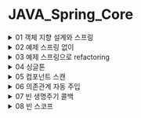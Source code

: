 # JAVA_Spring_Core

<details>
<summary>01 객체 지향 설계와 스프링 </summary>
<div markdown="1">

## 자바 진영의 추운 겨울과 스프링의 탄생

### EJB 
Enterprise Java Beans 자바 진영의 겨울 ..EJB를 주요 기술로써 개발할 때 여러가지 힘든 점이 많았다고 함

### Spring
EJB 컨테이너를 대체하며 현재의 표준 기술로 자리잡음

### Hibernate
EJB 엔티티빈 기술을 대체 하며 JPA 새로운 표준 정의
 

## 스프링이란??

### 스프링 프레임워크
핵심기술 : 스프링 DI 컨테이너, AOP, 이벤트 등등..

웹 기술 : 스프링 MVC, 스프링 WebFlux

데이터 접근 기술 : 트랜잭션, JDBC, ORM 지원, XML 지원

### 스프링 부트

스프링을 편리하게 사용할 수 있도록 지원, 최근에는 기본으로 사용

Tomcat 같은 웹 서버 내장, 별도의 웹 서버 설치하지 않아도 됨 

### 스프링의 핵심
스프링은 자바 언어 기반의 프레임워크, 자바 언어의 가장 큰 특징은 객체 지향 언어라는 점
스프링은 객체 지향 언어가 가진 강력한 특징을 살려내는 프레임 워크

## 좋은 객체지향 프로그래밍이란?

### 객체 지향 특징

- 추상화

추상화는 실제 세상을 객체화하는게 아니라 필요한 정보만을 중심으로 간소화 하는 것을 의미 
즉 객체들의 공통적인 속성과 기능을 중심으로 클래스를 만드는 것이 추상화의 예

- 캡슐화

추상화를 통해 객체를 정의 했다면, 객체에 필요한 데이터나 기능을 책임이 있는 객체에 그룹화 시켜주는 것을
캡슐화라고 한다. 응집성과 관련 

- 상속 

상위 클래스의 기능을 하위 클래스가 사용할 수 있는 개념. 중복되는 코드의 재사용성을 위한 개념

- 다형성

객체지향은 객체간 관계를 디자인하는 프로그래밍인데 다형성은 객체간 관계를 유연하게 해주는 특징을 말함
역할과 구현의 분리로 클라이언트는 구현 대상의 내부 구조를 몰라도 되며 내부 구조가 변경되어도 영향을 받지 않으며
대상의 역할(인터페이스)만 알면 된다는 점이 중요하다.

다형성의 본질은 인터페이스를 구현한 객체 인스턴스를 실행 시점에서 유연하게 변경할 수 있다는 점
'클라이언트를 변경하지 않고,' 서버의 구현 기능을 유연하게 변경할 수 있다.

### 스프링과 객체 지향

- 다형성이 가장 중요하다!

- 스프링은 다형성을 극대화해서 이용할 수 있게 도와준다.

- 스프링에서 이야기하는 제어의 역전(IOC), 의존관계 주입(DI)은 다형성을 활용해서 역할과 구현을 편리하게 다룰 수 있도록 지원한다.

- 스프링을 사용하면 마치 레고 블럭 조립하듯이 구현을 편리하게 변경할 수 있다.


## 좋은 객체지향 설계의 5가지 원칙(SOLID)

### SRP : 단일 책임 원칙 (single responsibility principle)
한 클래스는 하나의 책임만 가져야 한다. 하나의 책임이라는 것은 모호하지만
중요한 기준은 변경이다. 변경이 있을 때 파급 효과가 적으면 단일 책임 원칙을 잘 따른 것 

### OCP : 개방 폐쇄 원칙 (Open-Closed principle)
소프트웨어 요소는 확장에는 열려 있으나 변경에는 닫혀 있어야 한다.
다형성으로 구현체를 새로운 것으로 갈아끼는 것이 그 예. but 클라이언트 코드에서 구현 객체를 변경해야 한다면 이는 OCP 원칙을
잘 지키지 못한 예

```java
MemberRepository m = new MemoryMemberRepository(); //기존코드
MemberRepository m = new JdbcMemberReopsitory(); //변경 코드

```
이러한 문제는 어떻게 해결? -> 객체를 생성하고 연관관계를 맺어주는 별도의 조립, 설정자 필요. 스프링은 이러한 객체지향 특징을 지켜주기위해 여러가지 기능 제공

### LSP : 리스코프 치환 원칙 (Liskov substitution principle)

프로그램의 객체는 프로그램의 정확성을 깨뜨리지 않으면서 하위 타입의 인스턴스로 바꿀 수 있어야 한다.
즉 다형성에서 하위 클래스는 인터페이스 규약을 다 지켜야 한다는 것
인터페이스가 구현된 구현체는 규약내에서 신뢰성있는 수행을 해야 한다.

### ISP : 인터페이스 분리 원칙 (Interface segregation principle)

특정 클라이언트를 위한 인터페이스 여러개가 범용 인터페이스 하나보다 낫다.

자동차 인터페이스를 -> 운전 인터페이스, 정비 인터페이스로 분리하면 인터페이스가 명확해지고 대체 가능성이 높아진다.

### DIP : 의존관계 역전 원칙 (Dependency inversion principle)

프로그래머는 추상화에 의존해야지 구체화에 의존하면 안된다. 의존성 주입은 이 원칙을 따르는 방법 중 하나이다

쉽게 이야기해서 구현 클래스에 의존하지 말고 인터페이스에 의존하라는 뜻 구현체에 의존하게 되면 변경이 아주 까다로워 짐 

## 객체 지향 설계와 스프링

스프링은 다음 기술로 다형성 + OCP,DIP를 가능하게 지원한다

- DI
- DI 컨테이너 제공

클라이언트 코드의 변경 없이 기능 확장 가능하게 함 즉 쉽게 부품을 교체하듯이 개발 가능하게 함 



</div>
</details>


<details>
<summary>02 예제 스프링 없이</summary>
<div markdown="1">

## 비즈니스 요구사항
- 회원 가입, 조회
- 회원의 등급은 일반, VIP 두가지
- 자체 DB but 바꿀수도 있음
- 상품 주문할 수 있고 VIP에게는 할인 정책 적용
- 어떤 할인정책을 사용할지 미지수 

## 순수 자바코드의 개발 
MemberService, MemberRepository, OrderService를 인터페이스로 
만들어 다형성을 이용해 변경이 용이하도록 설정함.

다만 DIP와 OCP를 위배하는 부분이 있음 어디에?
```java
 private final MemberRepository memberRepository = new MemoryMemberRepository();
    //private final DiscountPolicy discountPolicy = new FixDiscountPolicy();
    //private final DiscountPolicy discountPolicy = new RateDiscountPolicy();
    //수정하는 과정에서 DIP와 OCP 위반 이거를 어떻게 해결할 수 있을까?

    //인터페이스만 의존하도록 설정했다. but 당연히 구현체가 없으니 널포인트익셉션 발생
    private DiscountPolicy discountPolicy;
    //해결하기 위해 누군가 구현 객체를 꽂아주어야 한다.
```
추상화와 구현체 모두에게 의존한다는 점에서 DIP 위반.

앱의 확장을 위해서 클라이언트 코드를 변경해야 한다는 점에서 OCP위반.


그렇다고 인터페이스에만 의존하도록 설정하면 당연하게도 구현체가 없으니 예외 발생.


해결하기 위해서는 누군가 구현 객체를 설정해주어야 한다. 

## 관심사의 분리

구현체가 다른 인터페이스의 구현체 까지 신경쓴다?

이것은 마치 배우가 직접 다른 배우를 캐스팅하는 셈 다양한 책임을 가지게 된다.

- 관심사를 분리하자
디카프리오는 어떤 여자 주인공이 선택되더라도 똑같이 공연할 수 있어야 한다.
- 공연 기획자가 필요하다
AppConfig 등장 : 구현 객체를 생성하고 연결하는 책임을 가지는 별도의 설정 클래스. 얘가 객체를 생성하고 주입해야 의미가 있는 것. 생성자를 통해 주입한다. 
- MemberServiceImpl은 이제부터 의존관계에 대한 고민은 외부에 맡기고 실행에만 집중하면 된다! -> 관심사의 분리 DIP 성공적 추상에만 의존하도록 했다.

## AppConfig는 구성영역, OrderService등의 클래스는 사용영역

- 관심사의 분리를 통한 의존성 주입의 핵심은 사용영역의 변화가 전혀 일어나지 않는다는 것 
- 구성영역은 당연하게도 변경이 일어남 공연 기획자는 공연에 대한 모든 정보를 알고 있음 

## 좋은 객체 지향 설계의 5가지 원칙의 적용

이 중 세가지가 잘 적용 되었는지 확인해보자

### SRP 단일 책임 원칙
- 한 클래스는 하나의 책임만 가져야 한다.
- 클라이언트 객체가 직접 구현 객체를 생성하고 연결하고 실행하는 다양한 책임을 가지고 있었음 
- 관심사의 분리를 통해서 SRP를 지켜냄 
### DIP 의존관계 역전 원칙 
- 프로그래머는 추상화에 의존해야지 구체화에 의존하면 안된다.
- 의존성 주입은 이 원칙을 따르는 방법 중 하나이다. 
- 새로운 할인 정책을 개발하고 적용하려고 하니 클라이언트 코드도 함께 변경해야 했다. 구현 클래스와 추상 클래스 모두에게 의존했었기 때문
- 그래서 추상화에만 의존하도록 설정했지만 인터페이스만으로는 할 수 있는게 없음 객체를 주입하고 구현체를 정해주는 AppConfig가 필요 의존관계를 주입 하도록 해서 DIP원칙도 깨지지 않도록 함 
### OCP 
- 소프트웨어 요소는 확장에는 열려 있으나 변경에는 닫혀 있어야 한다.
- 소프트 웨어 요소를 새롭게 확장하더라도 사용 영역의 변경은 닫혀있다.
- 다형성과 AppConfig를 통한 관심사의 분리로 가능한 것 

## 본격 스프링의 도입 

### IoC
- 기존 프로그램은 클라이언트 구현 객체가 스스로 필요한 서버 구현 객체를 생성하고 연결하고 실행했다. 즉 구현 객체가 프로그램의 제어 흐름을 스스로 조종했다. 이는 개발자 입장에서 자연스러운 흐름
- 반면에 AppConfig가 등장한 이후에 구현 객체는 자신의 로직을 실행하는 역할만 담당한다. 프로그램의 제어 흐름은 이제 AppConfig가 가져간다. 어떤 구현객체들이 인터페이스으 구현체로 사용될 지 AppConfig가 결정한다는 뜻 
- OrderServiceImpl은 구현체가 뭔지도 모른체 묵묵히 자신의 로직을 실행할 뿐 
- 이렇듯 프로그램의 제어 흐름을 직접 제어하는 것이 아니라 관리하는 것을 제어의 역전이라고 한다.

### 프레임워크 vs 라이브러리
- 프레임워크가 내가 작성한 코드를 제어하고, 대신 실행하면 그것은 프레임워크(JUnit)
- JUnit에서는 실행하기 전에는 beforeEach를 돌린다와 같은 라이프사이클이 있고 정해진 라이프사이클에 따라 나의 코드가 콜백식으로 사용된다. 
- 제어권이 프레임워크에 있음
- 반면에 내가 작성한 코드가 직접 제어의 흐름을 담당한다면 그것은 프레임워크가 아니라 라이브러리다.
### DI
- OrderServiceImpl은 DiscountPolicy 인터페이스에 의존한다. 실제 어떤 구현 객체가 사용될 지 모른다!
- 의존관계는 정적인 클래스 의존관계와, 실행 시점에 결정되는 동적인 객체 의존 관계를 분리해서 생각해야 한다.

### 정적인 클래스 의존관계 
- 클래스가 사용하는 import 코드만 보고 의존관계를 쉽게 판단할 수 있다. 정적인 의존관계는 애플리케이션을 실행하지 않아도 분석할 수 있음.
- but 이러한 클래스 의존관계만으로는 실제 어떤 객체가 OrderServiceImpl에 주입 될지 알 수 없다.

### 동적인 객체 인스턴스 의존 관계
- 애플리케이션 실행시점에 실제 생성된 객체 인스턴스의 참조가 연결된 의존 관계다
- 애플리케이션 실행 시점에 외부에서 실제 구현 객체를 생성하고 클라이언트에 전달해서 클라이언트와 서버의 실제 의존관계가 연결 되는 것을 의존관계 주입이라고 함
- 의존관계 주입을 사용하면 클라이언트 코드를 변경하지 않고, 클라이언트가 호출하는 대상의 타입 인스턴스 변경가능
- 의존관계 주입을 사용하면 정적인 클래스 의존관계를 변경하지 않고 동적인 객체 인스턴스 의존관계를 쉽게 변경가능

### IoC 컨테이너, DI Container
- AppConfig 처럼 객체를 생성하고 관리하면서 의존관계를 연결해 주는 것을 IoC컨테이너 또는 DI컨테이너라고 한다.
- 또는 어셈블러(조립자), 오브젝트 팩토리 등으로 불리기도 함

</div>
</details>

<details>
<summary>03 예제 스프링으로 refactoring</summary>
<div markdown="1">

## 스프링으로 전환하기

### AppConfig 스프링으로 변경

- @Configuration 과 @Bean을 통해서
```java
@Configuration
public class AppConfig {

    @Bean
    private MemberRepository memberRepository() {
        return new MemoryMemberRepository();
    }

    @Bean
    public MemberService memberService() {
        return new MemberServiceImpl(new MemoryMemberRepository());
    }

    @Bean
    public OrderService orderService() {
        return new OrderServiceImpl(memberRepository(), discountPolicy());
    }

    @Bean
    public DiscountPolicy discountPolicy() {
        return new RateDiscountPolicy(); //여기만 갈아끼면 정률 할인정책으로!
    }
}

```

### ApplicationContext
- 스프링을 모든 게 ApplicationContext로 부터 시작한다. 얘가 Bean객체를 관리함  
```java
ApplicationContext applicationContext = new AnnotationConfigApplicationContext(AppConfig.class); //어노테이션 기반 config
```
- 이 코드는 AppConfig에 있는 정보를 바탕으로 Bean 등록하고 객체를 관리하도록 하는 코드 

### 스프링 컨테이너

- ApplicationContext를 스프링 컨테이너라 한다.
- 기존에는 개발자가 AppConfig를 사용해서 직접 객체를 생성하고 DI를 했지만 이제부터는 스프링 컨테이너를 통해서 사용한다.
- 스프링 컨테이너는 @Configuration이 붙은 AppConfig를 설정 정보로 사용한다. 여기서 @Bean이라 적힌 메서드를 모두 호출해서 반환된 객체를 스프링 컨테이너에 등록한다.
- 이렇게 스프링 컨테이너에 등록된 객체를 스프링 빈이라 한다.



- 스프링 빈은 @Bean이 붙은 메서드의 명을 스프링 빈의 이름으로 사용한다 
- 이전에는 개발자가 필요한 객체를 AppConfig를 사용해서 직접 조회했지만 이제부터는 스프링 컨테이너를 통해서 필요한 스프링 빈을 찾아야 한다. 
- ac.getBean()메소드로 가능 
- 스프링 컨테이너를 사용하면 어떤 장점이 있을까?
- 지금까지는 아 다형성만으로 안되는 구나 SRP OCP DIP를 지키기 위해 AppConfig가 필요하구나 근데 이걸 Spring Bean으로 할 수 있네 요정도를 배웠고 이후에는 이걸 사용함으로써 얻을 수 있는 장점을 공부하게 될 것  

### 스프링 컨테이너 생성
- ApplicationContext를 스프링 컨테이너라 한다. 
- ApplicationContext는 인터페이스이다. 구현체는 애노테이션 방식, XML방식 등등..
- 스프링 컨테이너는 XML을 기반으로 만들 수 있고 애노테이션 기반의 자바 설정 클래스로 만들 수 있다. XML은 잘 쓰이지 않는 기술
- 우리가 했던 방식이 애노테이션 기반의 자바 설정 클래스로 스프링 컨테이너를 만든 것이다.
- 스프링 컨테이너를 생성하면 스프링 컨테이너 안의 스프링 빈 저장소에는 빈 이름을 키로 빈 객체를 밸류로 담고 있는 테이블이 존재.
- 스프링 컨테이너는 AppConfig.class를 보고 객체를 빈으로 할당 
- 요약 : 스프링 컨테이너를 생성하고 설정 정보를 참고해서 스프링 빈 등록 의존관계도 설정한다
- 참고 : 스프링은 빈을 생성하고 의존관계를 주입하는 단계가 나누어져 있다. 그런데 이렇게 자바 코드로 스프링 빈을 등록하면 생성자를 호출하면서 의존관계 주입도 한번에 처리된다. 자세한 내용은 의존관계 자동 주입에서..

### 컨테이너에 등록된 모든 빈 조회
- 모든 빈 출력하기 
- ac.getBeanDefinitionNames(); 스프링에 등록된 모든 빈 이름을 조회한다. 배열로 반환
- ac.getBean(); 빈 이름으로 빈 객체(인스턴스)를 조회한다.
- 애플리케이션 빈 출력하기
- 스프링이 내부에서 사용하는 빈은 제외하고 내가 등록한 빈만 출력할 수 있게 하자
- 스프링이 내부에서 사용하는 빈은 getRole()로 구분할 수 있다. 
- ROLE_APPLICATION : 일반적으로 사용자가 정의한 빈
- ROLE_INFRASTRUCTURE : 스프링이 내부에서 사용하는 빈 

### 스프링 빈 조회 - 상속관계
- 부모타입으로 조회하면 자식 타입도 함께 조회한다.
- 그래서 모든 자바 객체의 최고 부모인 Object타입으로 조회하면 모든 스프링 빈을 조회한다. 


### BeanFactory와 ApplicationContext

![img.png](img.png)

- BeanFactory
  - 스프링 컨테이너의 최상위 인터페이스
  - 스프링 빈을 관리하고 조회하는 역할 담당
  - 지금까지 우리가 사용했던 대부분의 기능은 (getBean과 같은..) BeanFactory가 제공하는 기능

- ApplicationContext
    - BeanFactory의 기능을 모두 상속 받아서 제공한다.
    - 빈을 관리하고 검색하는 기능을 빈팩토리가 제공해주는데 두르이 차이는 부가기능의 차이이다.
    - 애플리케이션 콘텍스트에 더 많은 부가기능이 있다는 뜻 

- ApplicationContext가 제공하는 여러 부가기능
    - 메세지 소스를 활용한 국제화 기능
      - 한국에서 들어오면 한국어, 영어권에서 들어오면 영어
    - 환경변수
      - 로컬, 개발, 운영등을 구분해서 처리
    - 애플리케이션 이벤트
      - 이벤트를 발행하고 구독하는 모델을 편리하게 지원
    - 편리한 리소스 조회
      - 파일 클래스패스, 외부 등에서 리소스를 편리하게 조회

![img_1.png](img_1.png)

### 다양한 설정 형식 지원

- 스프링 컨테이너는 다양한 형식의 설정 정보를 받아드릴 수 있게 유연하게 설계되어 있다.
  - 자바 코드, XML, Groovy 등등.. 

![img_2.png](img_2.png)

### 스프링 빈 설정 메타 정보 - BeanDefinition

- 스프링은 어떻게 이런 다양한 설정 형식을 지원하는가? 그 중심에는 BeanDefenition이라는 추상화가 있다.
- 쉽게 이야기해서 역할과 구현을 개념적으로 나눈 것 
  - XML을 읽어서 BeanDefinition을 만든다.
  - 자바 코드를 읽어서 BeanDefinition을 만든다.
  - 스프링 컨테이너는 자바 코드인지 XML인지 몰라도 된다. 오직 BeanDefinition만 알면 된다. 
- BeanDefinition을 빈 설정 메타 정보라 한다.
- @Bean, <bean>당 각각 하나씩 메타정보가 생성된다. 
    
</div>
</details>

<details>
<summary>04 싱글톤 </summary>
<div markdown="1">

## 싱글톤의 필요성
- 우리가 만들었던 스프링 없는 순수한 DI 컨테이너인 AppConfig는 요청을 할 때 마다 객체를 새로 생성한다.
- 고객 트래픽이 초당 100이 나오면 100개 객체가 생성되고 소멸된다. -> 메모리 낭비가 심함
- 해결 방안은 해당 객체가 딱 1개만 생성되고, 공유하도록 설계하면 된다. -> <U>**싱글톤 패턴***</U>

## 싱글톤 패턴
- 클래스의 인스턴스가 딱 1개만 생성되는 것을 보장하는 디자인 패턴
- 그래서 2개 이상 못하도록 막아야한다. by private 생성자 

```java
package hello.core.singleton;

public class SingletonServiceTest {

    private static final SingletonServiceTest instance = new SingletonServiceTest(); //하나만 만들어서 가지고 있기
    
    private SingletonServiceTest() { //내부에서는 만들 수 있지만 그럴 일 없음 외부에서 생성할 수 없도록 하는 역할
    }

    public static SingletonServiceTest getInstance() {
        return instance;
    }
    
    public void logic() {
        System.out.println("싱글톤 객체 로직 호출");
    }
}

```

- static 영역에 객체 instance를 미리 하나 생성해서 올려둔다.
- 이 객체 인스턴스가 필요하면 오직 getInstance() 메서드를 통해서만 조회할 수 있다.
- 딱 1개의 객체 인스턴스만 존재해야 함으로 생성자를 private으로 막아서 혹시라도 외부에서 new 키워드로 객체 인스턴스가 생성되는 것을 막는다.


- 싱글톤 패턴 문제점
  - 싱글톤 패턴 구현 코드의 양이 많음
  - 의존관계상 클라이언트가 구체 클래스에 의존한다 DIP 위반
  - 클라이언트 구체 클래스에 의존해서 OCP 원칙 위반 가능성 높음
  - 테스트 어려움
  - 내부 속성의 변경 초기화 어려움
  - 자식 클래스 만들기 어려움
  - 유연성 떨어짐
  - 안티 패턴


## 스프링 컨테이너 - 싱글톤 기능

스프링 컨테이너는 싱글톤 패턴의 문제점을 해결하면서, 객체 인스턴스를 싱글톤으로 관리한다. 지금까지 우리가 학습한 스프링 빈이 바로 싱글톤으로 관리되는 빈이다.

- 스프링 컨테이너는 싱글톤 패턴을 적용하지 않아도 객체 인스턴스를 싱글톤으로 관리
  - 컨테이너 생성과정을 생각해보자 컨테이너는 객체를 하나만 생성해서 관리한다.
- 스프링 컨테이너는 싱글톤 컨테이너 역할을 한다. 이렇게 싱글톤 객체를 생성하고 관리하는 기능을 싱글톤 레지스트리라 한다.
- 스프링 컨테이너의 이런 기능 덕분에 싱글톤 패턴의 모든 단점을 해결하면서 객체를 싱글톤으로 유지 가능하다.
  - 지저분한 코드 없음
  - DIP, OCP, 테스트 private 생성자로부터 자유롭게 싱글톤 사용가능
- 참고 : 스프링의 기본 빈 등록 방식은 싱글톤이지만, 싱글톤 방식만 지원하는 것은 아님. 요청할 때 마다 새로운 객체를 생성해서 반환하는 기능도 제공한다. 자세한 내용은 빈 스코프에서!

## 싱글톤 방식의 주의점 

- 싱글톤 패턴이든, 스프링 같은 싱글톤 컨테이너를 사용하든, 객체 인스턴스를 하나만 생성해서 공유하는 싱글톤 방식은 여러 클라이언트가 하나의 같은 객체 인스턴스를 공유하기 때문에 싱글톤 객체는 상태를 유지(stateful)하게 설계하면 안된다.
- 무상태(stateless)로 설계해야한다.
  - 특정 클라이언트에 의존적인 필드가 있으면 안된다.
  - 특정 클라이언트가 값을 변경할 수 있는 필드가 있으면 안된다.
  - 가급적 읽기만 가능해야 한다.
  - 필드 대신에 자바에서 공유되지 않는 지역변수, 파라미터, ThreadLocal등을 사용해야 한다.
- 스프링 빈의 필드에 공유 값을 설정하면 정말 큰 장애가 발생할 수 있다.


### 중요!!

- ThreadA가 사용자 A 코드를 호출하고 ThreadB가 사용자B 코드를 호출한다 가정하자
- StatefulService의 price 필드는 공유되는 필드인데 특정 클라이언트가 값을 변경한다.
- 사용자 A의 주문금액은 10000원이 되어야 하는데 20000원이라는 결과가 나왔다.
- 실무에서 이런 경우를 종종 보는데 이로인해 정말 해결하기 어려운 큰 문제들이 터진다.
- 진짜 공유 필드는 조심해야 한다! 스프링 빈은 항상 무상태로 설계하자 

## Configuration 과 싱글톤 

```java
package hello.core;

import hello.core.discount.DiscountPolicy;
import hello.core.discount.FixDiscountPolicy;
import hello.core.discount.RateDiscountPolicy;
import hello.core.member.MemberRepository;
import hello.core.member.MemberService;
import hello.core.member.MemberServiceImpl;
import hello.core.member.MemoryMemberRepository;
import hello.core.order.OrderService;
import hello.core.order.OrderServiceImpl;
import org.springframework.context.annotation.Bean;
import org.springframework.context.annotation.Configuration;


@Configuration
public class AppConfig {

    @Bean
    public MemberRepository memberRepository() {
        System.out.println("AppConfig.memberRepository");
        return new MemoryMemberRepository();
    }

    @Bean
    public MemberService memberService() {
        System.out.println("AppConfig.memberService");
        return new MemberServiceImpl(memberRepository());
    }

    @Bean
    public OrderService orderService() {
        System.out.println("AppConfig.orderService");
        return new OrderServiceImpl(memberRepository(), discountPolicy());
    }

    @Bean
    public DiscountPolicy discountPolicy() {
        System.out.println("AppConfig.discountPolicy");
        return new RateDiscountPolicy(); //여기만 갈아끼면 정률 할인정책으로!
    }
}

```

- 위의 코드를 보면 memberRepository인스턴스는 OrderService에서도, MemberService에서도 생성되어 여러개의 인스턴스가 존재하는 것처럼 보인다
- 싱글톤 레지스트리 기능을 제공한다고 했는데??
- 테스트를 통해 알아본 결과 싱글톤은 유지되고 있었다.

## Configuration과 바이트코드 조작의 마법

- Configuration 어노테이션이 붙어있는 AppConfig에서 싱글톤을 유지시킨다
- AppConfig도 관리되는 빈 중 하나임. 빈을 뽑아와서 출력해보자
- //bean.getClass() = class hello.core.AppConfig$$EnhancerBySpringCGLIB$$9756aa7e
- 순수한 클래스라면 class hello.core.AppConfig 이렇게 출력되어야 하는 데 CGLIB?
- 이것은 내가 만든 클래스가 아니라 스프링이 CGLIB라는 바이트코드 조작 라이브러리를 사용해서 AppCofnig클래스를 상속받은 임의의 다른 클래스를 만들고, 그 다른 클래스를 스프링 빈으로 등록한 것이다!
- 그 임의의 다른 클래스가 바로 싱글톤이 보장되도록 해준다.
- 있으면 찾아서 반환하고 아니면 등록하고 반환


</div>
</details>


<details>
<summary>05 컴포넌트 스캔</summary>
<div markdown="1">

## 컴포넌트 스캔과 의존관계 자동 주입 시작하기 

- AppConfig의 정보가 수십 수백개가 되면 누락의 여지도 있고 설정정보도 커지고 일일이 등록하기도 귀찮
- 스프링에서는 설정 정보가 없어도 자동으로 스프링 빈을 등록하는 컴포넌트 스캔이라는 기능 제공
- 또한 의존관계도 자동으로 주입하는 @Autowired라는 기능도 제공 

- 컴포넌트 스캔을 사용하려면 먼저 @ComponentScan을 설정정보에 붙여주면 된다.
- 기존의 AppConfig와는 다르게 @Bean으로 등록한 클래스가 하나도 없다!

```java
package hello.core;


import org.springframework.context.annotation.ComponentScan;
import org.springframework.context.annotation.Configuration;
import org.springframework.context.annotation.FilterType;

@Configuration
@ComponentScan(
        excludeFilters = @ComponentScan.Filter(type = FilterType.ANNOTATION, classes = Configuration.class)
)
public class AutoAppConfig {
    
    
}

```

- 컴포넌트 스캔은 이름 그대로 @Component 애노테이션이 붙은 클래스를 스캔해서 스프링 빈으로 등록한다.
- @Configuration과 같은 애노테이션도 스캔의 대상이 되는 이유는 코드 열어보면 얘네도 Component를 가지고 있기 때문 
- 빈으로 등록은 되지만 해당 빈의 의존관계 주입은 어떻게 ?? -> Autowired 타입에 맞는 것을 긁어와서 주입한다 

## 탐색 위치와 기본 스캔 대상 

- 탐색할 패키지의 시작 위치 지정 가능
- 모든 자바 클래스를 다 스캔하면 오래 걸림 그래서 꼭 필요한 위치부터 탐색하도록 지정 가능
```java
@ComponentScan(
        basePackages = "hello.core"
)
```
- 지정하지 않으면 즉 디폴트는 설정 정보 클래스의 패키지가 시작 위치가 된다. 코드 상단에 있는 패키지 말하는 것
- 권장하는 방법은 패키지 위치를 지정하지 않고 설정 정보 클래스의 위치를 프로젝트 최상단에 두는 것! 
- 즉 hello.core에 넣어라 

## 컴포넌트 스캔 기본 대상
- @Component 
- @Controller : MVC 컨트롤러로 인식
- @Service : 특별한 처리 없음 개발자들이 계층 인식을 위한 표시막
- @Repository : 데이터 접근 계층으로 인식 계층의 예외를 스프링 예외로 변환 
- @Configuration : 설정 정보로 인식 싱글톤을 유지하도록 추가 처리 

- 참고 : 사실 애노테이션에는 상속관계라는 것이 없다 그래서 이렇게 애노테이션이 특정 애노테이션을 들고 있는 것을 인식할 수 있는 것은 자바 언어가 지원하는 기능은 아니고 스프링이 지원하는 기능이다.

## 필터
- includeFilters : 스캔 대상을 추가로 지정
- excludeFilters : 스캔 제외 대상 지정

### FilterType 옵션

- ANNOTATION : 기본값, 애노테이션을 인식해서 동작
- ASSIGNABLE_TYPE : 지정한 타입과 자식 타입을 인식해서 동작
- ASPECTJ : AspectJ패턴 사용
- REGEX : 정규표현식
- CUSTOM : TypeFilter라는 인터페이스를 구현해서 처리

- 사실 인클루드 익스클루드 둘다 사용하는 일은 거의 없음 되도록 기본 설정에 맞추어 사용하자

## 중복 등록과 충돌 
- 컴포넌트 스캔에서 같은 빈 이름을 등록하면 어떻게 될까?

- 자동 빈 등록 vs 자동 빈 등록 // 자동 빈 등록이 스캔 말하는거
  - ConflictingBeanDefinitionException 발생
- 수동 빈 등록 vs 자동 빈 등록
  - 오버라이딩 되어서 수동 빈 등록이 우선권을 가진다
  - 근데 이제는 잡기 어려운 버그로 간주하여 스프링 부트로 실행하면 에러를 낸다.
  - application.properties에 오버라이딩 true로 하여 설정할 수 있긴 함 
</div>
</details>

<details>
<summary>06 의존관계 자동 주입</summary>
<div markdown="1">

## 의존관계 자동 주입

### 다양한 의존관계 주입 방법

- 의존관계 주입은 크게 4가지 방법이 있다.
  - 생성자 주입
  - 수정자 주입(setter 주입)
  - 필드 주입
  - 일반 메서드 주입

- 생성자 주입
  - 이름 그대로 생성자를 통해서 의존 관계를 주입 받는 방법이다.
  - 지금까지 우리가 진행했던 방법이 바로 생성자 주입
  - 생성자 호출 시점에 딱 1번만 호출 되는 것이 보장된다.
  - 불변, 필수 의존관계에 사용 (이게 중요)
  - 스프링 빈인데 생성자가 하나라면 @Autowired를 생략해도 자동 주입 된다. 
- 수정자 주입 (Setter 주입)
  - setter라 불리는 필드의 값을 변경하는 수정자 메서드를 통해서 의존관계를 주입하는 방법
  - 특징 
    - 선택, 변경 가능성이 있는 의존관계에 사용
    - 자바빈 프로퍼티 규약의 수정자 메서드 방식을 사용하는 방법이다.
- 필드 주입
  - 이름 그대로 필드에 주입하는 방법
  - 코드도 간결하고 좋은 것 같지만 외부에서 변경이 불가능해서 테스트 하기 힘들다는 단점이 있다.
  - 결론 : 사용하지 마라
- 일반 메서드 주입
  - 결론 얘도 일반적으로 잘 사용하지 않는다. 

- 참고 : 어쩌면 당연한 이야기이지만 의존관계 자동 주입은 스프링 컨테이너가 관리하는 스프링 빈이어야 동작한다. 스프링 빈이 아닌 Member 같은 클래스에서 @Autowired 코드를 적용해도 아무 기능도 동작하지 않는다.

## 옵션 처리 
- 주입할 스프링 빈이 없어도 동작해야 할 때가 있다. 
- 그런데 Autowired만 사용하면 required 옵션의 기본값이 true로 되어 있어서 자동 주입대상이 없으면 오류가 발생한다. 
- 해결할 수 있는 방법에 여러가지가 있다
  - @Autowired(required = false) : 자동 주입할 대상이 없으면 메서드 자체가 호출이 안됨
  - @Nullable : 자동 주입할 대상이 없으면 null이 입력된다.
  - Optional<> : 자동 주입할 대상이 없으면 Optional.empty가 입력된다. 

## 생성자 주입을 선택해라
- 과거에는 수정자 주입과 필드 주입을 많이 사용했지만, 최근에는 스프링을 포함한 대부분의 DI 프레임워크가 생성자 주입을 권장한다 그 이유는 다음과 같다.
- 불변
  - 의존관계를 변경할 일이 없다 오히려 변경하면 안된다.
  - 수정자 주입을 사용하면 세터를 퍼블릭으로 열어두어야 한다. 누군가의 실수로 변경될 수 있음
  - 생성자 주입은 객체를 생성할 때 딱 1번만 호출됨으로 이후에 호출 되는 일이 없다. 따라서 불변하게 설계할 수 있다. 
- 누락
  - 의존 관계 주입이 누락된 상태에서 테스트를 실행하면 NPE
  - 생성자 주입으로 실행하면 Compile Error
  - 그리고 생성자 주입을 사용하면 final 키워드를 사용하여 변경 막을 수 있음 

## 롬복과 최신 트렌드
- 막상 개발을 해보면 대부분이 다 불변이고 그래서 final 키워드를 사용하게 된다. 그런데 생성자도 만들어야 하고, 주입 받은 것을 대입하는 코드도 만들어야 하고 .. 필드 주입처럼 좀 편리하게 사용하는 방법은 없을까? -> 롬복
- 롬복은 getter setter constructor 등을 애노테이션 전처리를 통해 코드를 만들어준다. 그러면서 우리의 코드는 깔끔하게 유지하도록 도와줌 
- @RequiredArgsConstructor : final 이 붙은 필드를 모아 생성자 자동 생성
- 롬복 라이브러리는 스프링을 처음에 시작할 때 의존관계를 추가할 수 도 있다. 

## 조회 빈이 2개 이상일 때 문제
- @Autowired 는 매칭되는 타입의 빈으로 조회한다
- 그런데 매칭되는 빈이 2개 이상이라면? 친절한 오류메세지가 나온다.
- 이때 하위 타입으로 지정할 수 도 있지만 하위 타입으로 지정하는 것은 DIP를 위배하고 유연성이 떨어진다. 
- 그리고 이름만 다르고, 완전히 똑같은 타입의 스프링 빈이 2개 있을 때 해결이 안된다. 

- 해결 방법
  - Autowired 필드 명 매칭
    - @Autowired는 타입 매칭을 시도하고 이때 여러 빈이 있으면 필드 이름, 파라미터 이름 으로 빈이름을 추가 매칭한다.
  - @Qualifier : 추가 구분자를 붙여주는 방법 빈이름을 변경하는 것은 아님 
    - @Qualifier 끼리 매칭
  - @Primary : 우선순위를 정하는 방법

### 애노테이션 직접 만들기
- 컴파일시 타입 체크 오류 체크를 위한 기술 
```java
@Component
//@Primary
//@Qualifier("mainDiscountPolidy") 요렇게 해도 컴파일 오류가 안남 .. 찾기 힘든 오류 
@MainDiscountPolicy //요거는 오류 잡아내고 가시성도 좋음 
```
- 가져다 쓰는 부분에도 우리가 만든 애노테이션 붙여주면 됨
- 애노테이션에는 상속이라는 개념이 없다 여러 애노테이션을 모아서 사용하는 기능은 스프링이 지원해주는 기능이다. 

## 조회한 빈이 모두 필요할 때 List, Map 활용
- 의도적으로 정말 해당 타입의 스프링 빈이 다 필요한 경우도 있다. 
- 예를 들어서 할인 서비스를 제공하는데, 클라이언트가 할인의 종류(rate, fix)를 선택할 수 있다고 가정해보자.
- 스프링을 사용하면 소위말하는 전략 패턴을 매우 간단하게 구현할 수 있다. 

```java
package hello.core.autowired;

import hello.core.AutoAppConfig;
import hello.core.discount.DiscountPolicy;
import hello.core.member.Grade;
import hello.core.member.Member;
import org.assertj.core.api.Assertions;
import org.junit.jupiter.api.Test;
import org.springframework.beans.factory.annotation.Autowired;
import org.springframework.context.annotation.AnnotationConfigApplicationContext;

import java.util.List;
import java.util.Map;

public class AllBeanTest {

    @Test
    void findAllBean() {
        AnnotationConfigApplicationContext ac = new AnnotationConfigApplicationContext(AutoAppConfig.class, DiscountService.class);
        DiscountService discountService = ac.getBean(DiscountService.class);
        System.out.println("discountService = " + discountService);
        int discountA = discountService.discount(new Member(1L, "userA", Grade.VIP), 20000, "fixDiscountPolicy");
        int discountB = discountService.discount(new Member(2L, "userB", Grade.VIP), 20000, "rateDiscountPolicy");

        Assertions.assertThat(discountA).isEqualTo(1000);
        Assertions.assertThat(discountB).isEqualTo(2000);

    }

    static class DiscountService {
        private final Map<String, DiscountPolicy> policyMap;
        private final List<DiscountPolicy> policies;


        @Autowired
        public DiscountService(Map<String, DiscountPolicy> policyMap, List<DiscountPolicy> policies) {
            this.policyMap = policyMap;
            this.policies = policies;
            System.out.println("policyMap = " + policyMap);
            System.out.println("policies = " + policies);


        }

        public int discount(Member member, int price, String discountCode) {

            DiscountPolicy discountPolicy = policyMap.get(discountCode);
            return discountPolicy.discount(member, price);
        }


    }
}

```
- 이런식으로도 다형성 구현할 수 있고 도움되는 경우가 꽤 있다. 

## 자동, 수동의 올바른 실무 운영 기준

- 편리한 자동 기능을 기본으로 사용하자 
  - 결론부터 이야기하면, 스프링이 나오고 시간이 갈 수록 점점 자동을 선호하는 추세다. 스프링은  @Component뿐만 아니라 @Controller 등등 계층에 맞추어 애플리케이션 로직을 자동으로 스캔할 수 있도록 지원한다.
  - 거기에 더해서 최근 스프링 부트는 컴포넌트 스캔을 기본으로 사용하고, 스프링 부트의 다양한 스프링 빈들도 조건이 맞으면 자동으로 등록하도록 설계했다.
  - 설정 정보를 기반으로 애플리케이션을 구성하는 부분과 실제 동작하는 부분을 명확하게 나누는 것이 이상적이지만 개발자 입장에서 스프링 빈을 하나 등록할 때 @Component만 넣어주면 끝나는일을 설정 정보로 처리하는 것은 상당히 번거롭다
- 그러면 수동 빈 등록은 언제??
  - 애플리케이션은 크게 업무 로직과 기술 지원 로직으로 나눌 수 있다.
  - 업무 로직 빈 : 웹을 지원하는 컨트롤러, 핵짐 비즈니스 로직이 있는 서비스, 데이터 계층의 로직을 처리하는 리포지토리 등이 모두 업무 로직이다.
  - 기술 지원 빈 : 기술적인 문제나 공통 관심사를 처리할 때 주로 사용된다. 데이터베이스 연결이나 공통 로그 처리 처럼 업무 로직을 지원하기 위한 하부 기술이나 공통 기술
  - 업무 로직은 숫자도 매우 많고 한번 개발해야 하면 컨트롤러 서비스 리포지토리처럼 어느정도 유사한 패턴이 있다. 이런 경우 자동 기능을 적극 사용하는 것이 좋다.
  - 기술 지원 로직은 업무 로직과 비교해서 그 수가 매우 적고 애플리케이션 전반에 걸쳐서 광범위하게 영향을 미친다.
- 다만 다형성을 적극 이용하는 DiscountService의 경우는 예외일 수도
  - 요런거는 한눈에 파악이 어려워 .. Config로 수동을 해놓되 또는 자동으로 하더라도 패키지에 분류를 해놔서 가시성을 높이자
</div>
</details>



<details>
<summary>07 빈 생명주기 콜백</summary>
<div markdown="1">

## 빈 생명주기 콜백 시작
- 데이터베이스 커넥션 풀이나, 네트워크 소켓처럼 애플리케이션 시작 시점에 필요한 연결을 미리 해두고, 애플리케이션 종료 시점에 연결을 모두 종료하는 작업을 진행하려면 객체의 초기화와 종료 작업이 필요하다.
- 스프링 빈은 간단하게 다음과 같은 라이프 사이클을 가진다.
- 객체 생성 -> 의존관계 주입 (생성자 주입에서는 같이 이루어지는 것 같지만..)
- 스프링 빈은 객체를 생성하고 의존관계 주입이 다 끝난 다음에야 필요한 데이터를 사용할 수 있는 준비가 완료된다.
- 따라서 초기화 작업은 의존관계 주입이 모두 완료되고 난 다음에 호출해야 한다.
- 그런데 개발자가 의존관계 주입이 모두 완료된 시점을 어떻게 알 수 있을까?
- 스프링은 의존관계 주입이 완료되면 스프링 빈에게 콜백 메서드를 통해서 초기화 시점을 알려주는 다양한 기능을 제공
- 또한 스프링은 스프링 컨테이너가 종료되기 직전에 소멸 콜백을 줌
- 따라서 안전하게 종료작업을 진행 가능
- 스프링 빈의 이벤트 라이프 사이클
- 스프링 컨테이너 생성 -> 스프링 빈 생성 -> 의존관계 주입 -> 초기화 콜백 -> 사용 -> 소멸 전 콜백 -> 스프링 종료
- 참고 : 객체의 생성과 초기화를 분리하자
- 생성자는 필수 정보를 받고 메모리를 할당해서 객체를 생성하는 책임을 가진다. 반면에 초기화는 이렇게 생성된 값들을 활용해서 외부 커넥션을 연결하는 등 무거운 동작을 수행한다.
- 따라서 생성자 안에서는 무거운 초기화 작업을 함께 하는 것 보다는 객체를 생성하는 부분과 초기화 하는 부분을 명확하게 나누는 것이 유지보수 관점에서 좋다.
- 물론 초기화 작업이 내부 값들만 약간 변경하는 정도로 단순한 경우에는 생성자에서 한번에 다 처리하는 게 더 나을 수 있다.
- 참고 : 싱글톤 빈들은 스프링 컨테이너가 종료될 때 싱글톤 빈들도 함께 종료되기 때문에 스프링 컨테이너가 종료되기 직전에 소멸전 콜백이 일어난다. 뒤에서 설명하겠지만 싱글톤 처럼 컨테이너의 시작과 종료까지 생존하는 빈도 있지만 생명주기가 짧은 빈들도 있는데 이 빈들은 컨테이너와 무관하게 해당 빈이 종료되기 직전에 소멸전 콜백이 일어난다. 
## 스프링의 3가지 빈 생명주기 콜백 지원 방법

### 1. 인터페이스
- implements해서 초기화 완료했을 때 소멸할 때의 콜백 메소드를 직접 작성하는 방법
- 이 인터페이스는 스프링 전용 인터페이스이고 그로 인해 코드가 스프링 전용 인터페이스에 의존
- 초기화 소멸메소드의 이름을 변경할 수 없으며 외부 라이브러리에 적용할 수 없기에 잘 사용하지 않는 방법

### 2. 설정 정보에 초기화 메서드, 종료 메서드 지정
- 설정 정보에 @Bean(initMethod = "init",destroyMethod = "close")처럼 초기화, 소멸 메소드를 지정할 수 있다
- 메서드 이름을 자유롭게 줄 수 있고 스프링 빈이 스프링 코드에 의존하지 않음 
- 코드가 아니라 설정 정보를 사용하기 때문에 코드를 고칠 수 없는 외부 라이브러리에도 초기화 종료 메서드를 적용할 수 있다.
- @Bean의 destroy Method에는 아주 특별한 기능이 있다.
  - 라이브러리는 대부분 close, shutdown 이라는 이름의 종료 메서드를 사용한다.
  - @Bean의 destroyMethod는 기본값이 (inferred)(추론)으로 등록되어 있다.
  - 이 추론 기능은 close, shutdown라는 이름의 메서드를 자동으로 호출해준다. 이름 그대로 종료 메서드를 추론해서 호출 해준다.

### 3. 애노테이션 지원
- 메소드에 애노테이션 붙이면 끝
- 최신 스프링에서 가장 권장하는 방법
- 외부라이브러리에는 적용하지 못함 외부 라이브러리를 초기화, 종료 해야 하면 @Bean의 기능을 사용하자



</div>
</details>


<details>
<summary>08 빈 스코프</summary>
<div markdown="1">

## 빈 스코프란?
지금까지 우리는 스프링 빈이 스프링 컨테이너의 시작과 함께 생성되어서 스프링 컨테이너가 종료될 때 까지 유지된다고 학습했다. 이것은 스프링 빈이 기본적으로 싱글톤 스코프로 생성되기 때문이다. 스코프는 번역 그대로 빈이 존재할 수 있는 범위를 뜻한다.
스프링은 다음과 같은 다양한 스코프를 지원한다.
- 싱글톤 : 기본 스코프, 스프링 컨테이너의 시작과 종료까지 유지되는 가장 넓은 범위의 스코프
- 프로토타입 : 스프링 컨테이너는 프로토타입 빈의 생성과 의존관계 주입(초기화 메서드)까지만 관여하고 더는 관리하지 않는 매우 짧은 범위의 스코프이다.
- 웹 관련 스코프
  - request : 웹 요청이 들어오고 나갈때 까지 유지되는 스코프이다.
  - session : 웹 세션이 생성되고 종료될 때 까지 유지되는 스코프이다.
  - application : 웹의 서블릿 컨텍스트와 같은 범위로 유지되는 스코프이다. 

### 프로로타입 스코프
- 싱글톤 스코프의 빈을 조회하면 스프링 컨테이너는 항상 같은 인스턴스의 스프링 빈을 반환
- 반면 프로토타입 스코프를 스프링 컨테이너에 조회하면 스프링 컨테이너는 항상 새로운 인스턴스를 생성, 반환
- 스프링 컨테이너는 프로토타입 빈을 생성하고, 의존관계 주입, 초기화까지만 처리한다
- 이후 스프링 컨테이너는 생성된 프로토타입 빈을 관리하지 않는다. 프로토 타입 빈을 관리할 책임은 클라이언트에게
- 그래서 @PreDestroy 같은 종료 메서드가 호출되지 않는다. 필요하면 따로 Destroy 메소드를 호출해야 ..

### 싱글톤 빈에서 프로토 타입 빈 사용
- clientBean이라는 싱글톤 빈에서 prototypeBean을 주입 받아서 사용한다고 쳐보자
- clientBean의 초기화 시점은 스프링 컨테이너의 생성 때 임으로 이후 prototypeBean과 관련된 로직을 여러번 호출해도 prototypeBean은 새 것이 사용되는 게 아니라
- 계속해서 처음에 주입되었던 그 빈이 로직에 사용되게 된다. 
- 이는 우리가 원하는 로직 구성이 아님 이를 해결할 수 있는 방법이 없을까?

### 프로토타입 스코프 - 싱글톤 빈과 함께 사용시 Provider로 문제 해결

### ObjectProvider
- DL(dependency lookup) : 의존관계를 외부에서 주입(DI)받는게 아니라 직접 필요한 의존관계를 찾음 
- 지정한 빈을 컨테이너에서 대신 찾아주는 DL서비스를 제공하는 것이 바로 ObjectProvider
### JSR-330 Provider
- ObjectProvider와 다르게 자바 표준. 사용하기 위해서는 라이브러리 그래들에 추가해야 함

## 웹 스코프 
- 웹 스코프의 특징
  - 웹 스코프는 웹 환경에서만 동작한다.
  - 웹 스코프는 프로토타입과 다르게 스프링이 해당 스코프의 종료시점까지 관리한다. 따라서 종료 메서드가 호출된다.
- 웹 스코프 종류
  - request : HTTP 요청 하나가 들어오고 나갈 때 까지 유지되는 스코프 각각의 HTTP 요청마다 별도의 인스턴스가 생성되고, 관리된다.
  - session : HTTP Session과 동일한 생명주기를 가지는 스코프
  - application : 서블릿 컨텍스트와 동일한 생명주기를 가지는 스코프
  - websocket : 웹 소켓과 동일한 생명주기를 가지는 스코프
- 
</div>
</details>